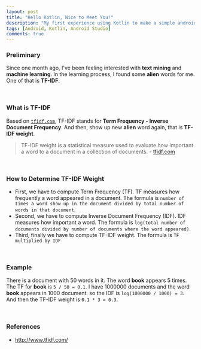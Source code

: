 ```yaml
---
layout: post
title: "Hello Kotlin, Nice to Meet You!"
description: "My first experience using Kotlin to make a simple android app"
tags: [Android, Kotlin, Android Studio]
comments: true
---
```


### Preliminary
Since one month ago, I've been feeling interested with **text mining** and **machine learning**. In the learning process, I found some **alien** words for me. One of that is **TF-IDF**.<!-- more -->

<br/>

### What is TF-IDF
Based on <a href="http://www.tfidf.com/" target="_blank">`tfidf.com`</a>, TF-IDF stands for **Term Frequency - Inverse Document Frequency**. And then, show up new **alien** word again, that is **TF-IDF weight**. 

> TF-IDF weight is a statistical measure used to evaluate how important a word to a document in a collection of documents. - <a href="http://www.tfidf.com/" target="_blank">tfidf.com</a>

<br/>

### How to Determine TF-IDF Weight

* First, we have to compute Term Frequency (TF). TF measures how frequently a word appeared in a document. The formula is `number of times a word show up in the document divided by total number of words in that document`.
* Second, we have to compute Inverse Document Frequency (IDF). IDF measures how important a word. The formula is `log(total number of documents divided by number of documents where the word appeared)`.
* Third, finally we have to compute TF-IDF weight. The formula is `TF multiplied by IDF`

<br/>

### Example
There is a document with 50 words in it. The word **book** appears 5 times. The TF for **book** is `5 / 50 = 0.1`. I have 1000000 documents and the word **book** appears in 1000 document. so the IDF is `log(1000000 / 1000) = 3`. And then the TF-IDF weight is `0.1 * 3 = 0.3`. 

<br/>

### References

* <a href="http://www.tfidf.com/" target="_blank">http://www.tfidf.com/</a>